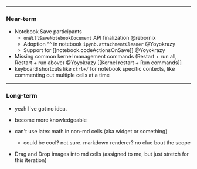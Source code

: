 
--- 
### Near-term
- Notebook Save participants
	- `onWillSaveNotebookDocument` API finalization @rebornix
	- Adoption ^^ in notebook `ipynb.attachmentCleaner` @Yoyokrazy
	- Support for [[notebook.codeActionsOnSave]] @Yoyokrazy
- Missing common kernel management commands (Restart + run all, Restart + run above) @Yoyokrazy [[Kernel restart + Run commands]]
- keyboard shortcuts like `ctrl+/` for notebook specific contexts, like commenting out multiple cells at a time

---
### Long-term
- yeah I've got no idea.
- become more knowledgeable

- can't use latex math in non-md cells (aka widget or something)
	- could be cool? not sure. markdown renderer? no clue bout the scope
- Drag and Drop images into md cells (assigned to me, but just stretch for this iteration)